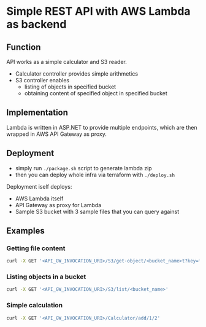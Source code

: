 # Simple REST API with AWS Lambda as backend

## Function

API works as a simple calculator and S3 reader.

- Calculator controller provides simple arithmetics
- S3 controller enables
  - listing of objects in specified bucket
  - obtaining content of specified object in specified bucket

## Implementation

Lambda is written in ASP.NET to provide multiple endpoints, which are then wrapped in AWS API Gateway as proxy.

## Deployment

- simply run `./package.sh` script to generate lambda zip
- then you can deploy whole infra via terraform with `./deploy.sh`

Deployment iself deploys:

- AWS Lambda itself
- API Gateway as proxy for Lambda
- Sample S3 bucket with 3 sample files that you can query against

## Examples

### Getting file content

```bash
curl -X GET '<API_GW_INVOCATION_URI>/S3/get-object/<bucket_name>t?key=file3.txt'
```

### Listing objects in a bucket

```bash
curl -X GET '<API_GW_INVOCATION_URI>/S3/list/<bucket_name>'
```

### Simple calculation

```bash
curl -X GET '<API_GW_INVOCATION_URI>/Calculator/add/1/2'
```
